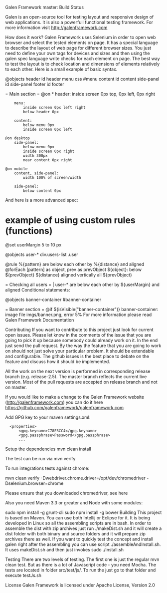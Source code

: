 Galen Framework
master: Build Status

Galen is an open-source tool for testing layout and responsive design of web applications. It is also a powerfull functional testing framework. For more information visit http://galenframework.com

How does it work?
Galen Framework uses Selenium in order to open web browser and select the tested elements on page. It has a special language to describe the layout of web page for different browser sizes. You just need to define your own tags for devices and sizes and then using the galen spec language write checks for each element on page. The best way to test the layout is to check location and dimensions of elements relatively to each other. Here is a small example of basic syntax.

@objects
    header                  id  header
    menu                    css #menu
    content                 id  content
    side-panel              id  side-panel
    footer                  id  footer

= Main section =
    @on *
        header:
            inside screen 0px top, 0px left, 0px right

        menu:
            inside screen 0px left right
            below header 0px

        content:
            below menu 0px
            inside screen 0px left

    @on desktop
        side-panel:
            below menu 0px
            inside screen 0px right
            width 300px
            near content 0px right

    @on mobile
        content, side-panel:
            width 100% of screen/width

        side-panel:
            below content 0px
And here is a more advanced spec:

# example of using custom rules (functions)

@set userMargin 5 to 10 px

@objects
    user-*      div.users-list .user

@rule %{pattern} are below each other by %{distance} and aligned
    @forEach [pattern] as object, prev as prevObject
        ${object}:
            below ${prevObject} ${distance}
            aligned vertically all ${prevObject}

= Checking all users =
    | user-* are below each other by ${userMargin} and aligned
Conditional statements:

@objects
    banner-container    #banner-container

= Banner section =
    @if ${isVisible("banner-container")}
        banner-container:
            image file imgs/banner.png, error 5%
For more information please read Galen Framework Documentation

Contributing
If you want to contribute to this project just look for current open issues. Please let know in the comments of the issue that you are going to pick it up because somebody could already work on it. In the end just send the pull request. By the way the feature that you are going to work on should not just solve your particular problem. It should be extendable and configurable. The github issues is the best place to debate on the feature and discuss how it should be implemented.

All the work on the next version is performed in corresponding release branch (e.g. release-2.5). The master branch reflects the current live version. Most of the pull requests are accepted on release branch and not on master.

If you would like to make a change to the Galen Framework website (http://galenframework.com) you can do it here https://github.com/galenframework/galenframework.com

Add GPG key to your maven settings.xml:

      <properties>
          <gpg.keyname>C78F3CC4</gpg.keyname>
          <gpg.passphrase>Password</gpg.passphrase>
          ...
Setup the dependencies mvn clean install

The test can be run via mvn verify

To run integrations tests against chrome:

mvn clean verify -Dwebdriver.chrome.driver=/opt/dev/chromedriver -Dselenium.browser=chrome

Please ensure that you downloaded chromedriver, see here

Also you need Maven 3.3 or greater and Node with some modules:

sudo npm install -g grunt-cli
sudo npm install -g bower
Building
This project is based on Maven. You can use both Intellij or Eclipse for it. It is being developed in Linux so all the assembling scripts are in bash. In order to assemble the dist with zip archives just run ./makeDist.sh and it will create a dist folder with both binary and source folders and it will prepare zip archives there as well. If you want to quickly test the concept and install galen right after the assembling you can use script ./assembleAndInstall.sh. It uses makeDist.sh and then just invokes sudo ./install.sh

Testing
There are two levels of testing. The first one is just the regular mvn clean test. But as there is a lot of Javascript code - you need Mocha. The tests are located in folder src/test/js/. To run the just go to that folder and execute testJs.sh

License
Galen Framework is licensed under Apache License, Version 2.0
